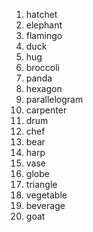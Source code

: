 


1. hatchet
2. elephant 
3. flamingo 
4. duck
5. hug
6. broccoli 
7. panda
8. hexagon 
9. parallelogram 
10. carpenter 
11. drum 
12. chef 
13. bear 
14. harp 
15. vase 
16. globe 
17. triangle 
28. vegetable
19. beverage 
20. goat

